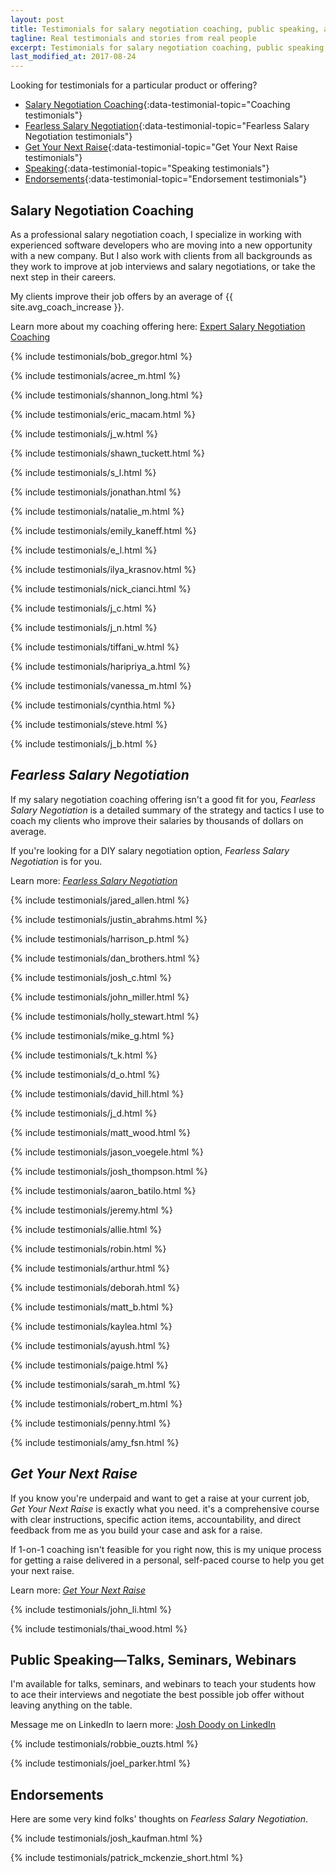 ```yaml
---
layout: post
title: Testimonials for salary negotiation coaching, public speaking, and Fearless Salary Negotiation
tagline: Real testimonials and stories from real people
excerpt: Testimonials for salary negotiation coaching, public speaking, and Fearless Salary Negotiation
last_modified_at: 2017-08-24
---
```

Looking for testimonials for a particular product or offering?

 * [Salary Negotiation Coaching](#coaching){:data-testimonial-topic="Coaching testimonials"}
 * [Fearless Salary Negotiation](#fsn){:data-testimonial-topic="Fearless Salary Negotiation testimonials"}
 * [Get Your Next Raise](#gynr){:data-testimonial-topic="Get Your Next Raise testimonials"}
 * [Speaking](#speaking){:data-testimonial-topic="Speaking testimonials"}
 * [Endorsements](#endorsements){:data-testimonial-topic="Endorsement testimonials"}
 
## <a name="coaching" class="below-nav">Salary Negotiation Coaching

As a professional salary negotiation coach, I specialize in working with experienced software developers who are moving into a new opportunity with a new company. But I also work with clients from all backgrounds as they work to improve at job interviews and salary negotiations, or take the next step in their careers.

My clients improve their job offers by an average of {{ site.avg_coach_increase }}.

Learn more about my coaching offering here: [Expert Salary Negotiation Coaching](/coach/)

{% include testimonials/bob_gregor.html %}

{% include testimonials/acree_m.html %}

{% include testimonials/shannon_long.html %}

{% include testimonials/eric_macam.html %}

{% include testimonials/j_w.html %}

{% include testimonials/shawn_tuckett.html %}

{% include testimonials/s_l.html %}

{% include testimonials/jonathan.html %}

{% include testimonials/natalie_m.html %}

{% include testimonials/emily_kaneff.html %}

{% include testimonials/e_l.html %}

{% include testimonials/ilya_krasnov.html %}

{% include testimonials/nick_cianci.html %}

{% include testimonials/j_c.html %}

{% include testimonials/j_n.html %}

{% include testimonials/tiffani_w.html %}

{% include testimonials/haripriya_a.html %}

{% include testimonials/vanessa_m.html %} 

{% include testimonials/cynthia.html %}

{% include testimonials/steve.html %}

{% include testimonials/j_b.html %}

## <a name="fsn" class="below-nav">*Fearless Salary Negotiation*

If my salary negotiation coaching offering isn't a good fit for you, *Fearless Salary Negotiation* is a detailed summary of the strategy and tactics I use to coach my clients who improve their salaries by thousands of dollars on average.

If you're looking for a DIY salary negotiation option, *Fearless Salary Negotiation* is for you.

Learn more: [*Fearless Salary Negotiation*](/get-started/)

{% include testimonials/jared_allen.html %}

{% include testimonials/justin_abrahms.html %}

{% include testimonials/harrison_p.html %}

{% include testimonials/dan_brothers.html %}

{% include testimonials/josh_c.html %}

{% include testimonials/john_miller.html %}

{% include testimonials/holly_stewart.html %}

{% include testimonials/mike_g.html %}

{% include testimonials/t_k.html %}

{% include testimonials/d_o.html %}

{% include testimonials/david_hill.html %}

{% include testimonials/j_d.html %}

{% include testimonials/matt_wood.html %}

{% include testimonials/jason_voegele.html %}

{% include testimonials/josh_thompson.html %}

{% include testimonials/aaron_batilo.html %}

{% include testimonials/jeremy.html %}

{% include testimonials/allie.html %}

{% include testimonials/robin.html %}

{% include testimonials/arthur.html %}

{% include testimonials/deborah.html %}

{% include testimonials/matt_b.html %}

{% include testimonials/kaylea.html %}

{% include testimonials/ayush.html %}

{% include testimonials/paige.html %}

{% include testimonials/sarah_m.html %}

{% include testimonials/robert_m.html %}

{% include testimonials/penny.html %}

<!-- {% include testimonials/christy_s.html %} -->

<!-- {% include testimonials/nick_c.html %} -->

{% include testimonials/amy_fsn.html %}

<!-- {% include testimonials/amy_esnep.html %} -->

## <a name="gynr" class="below-nav">*Get Your Next Raise*
	
If you know you're underpaid and want to get a raise at your current job, *Get Your Next Raise* is exactly what you need. it's a comprehensive course with clear instructions, specific action items, accountability, and direct feedback from me as you build your case and ask for a raise.

If 1-on-1 coaching isn't feasible for you right now, this is my unique process for getting a raise delivered in a personal, self-paced course to help you get your next raise.

Learn more: [*Get Your Next Raise*](/get-your-next-raise/)

{% include testimonials/john_li.html %}

{% include testimonials/thai_wood.html %}

## <a name="speaking" class="below-nav">Public Speaking—Talks, Seminars, Webinars

I'm available for talks, seminars, and webinars to teach your students how to ace their interviews and negotiate the best possible job offer without leaving anything on the table.

Message me on LinkedIn to laern more: [Josh Doody on LinkedIn](https://www.linkedin.com/in/joshdoody)

{% include testimonials/robbie_ouzts.html %}

{% include testimonials/joel_parker.html %}

## <a name="endorsements" class="below-nav">Endorsements
	
Here are some very kind folks' thoughts on *Fearless Salary Negotiation*.

{% include testimonials/josh_kaufman.html %}

{% include testimonials/patrick_mckenzie_short.html %}
